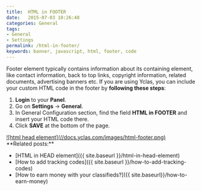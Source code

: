 ```yaml
---
title:  HTML in FOOTER
date:   2015-07-03 10:26:48
categories: General
tags: 
- General
- Settings
permalink: /html-in-footer/
keywords: banner, javascript, html, footer, code
---
```

Footer element typically contains information about its containing element, like contact information, back to top links, copyright information, related documents, advertising banners etc. If you are using Yclas, you can include your custom HTML code in the footer by **following these steps**:

1. **Login** to your **Panel**.
2. Go on **Settings** -> **General**.
3. In General Configuration section, find the field **HTML in FOOTER** and insert your HTML code there.
4. Click **SAVE** at the bottom of the page.

<a href="//docs.yclas.com/images/html-footer.png" class="thumbnail gallery-item" data-gallery>
![html head element](//docs.yclas.com/images/html-footer.png)
</a>

<br>
**Related posts:**

+ [HTML in HEAD element]({{ site.baseurl }}/html-in-head-element)
+ [How to add tracking codes]({{ site.baseurl }}/how-to-add-tracking-codes)
+ [How to earn money with your classifieds?]({{ site.baseurl}}/how-to-earn-money)

